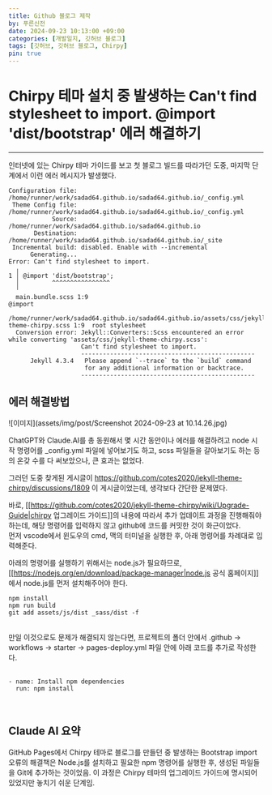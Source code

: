 ```yaml
---
title: Github 블로그 제작
by: 푸른신전
date: 2024-09-23 10:13:00 +09:00
categories: [개발일지, 깃허브 블로그]
tags: [깃허브, 깃허브 블로그, Chirpy]
pin: true
---
```


# Chirpy 테마 설치 중 발생하는 Can't find stylesheet to import. @import 'dist/bootstrap' 에러 해결하기

---

인터넷에 있는 Chirpy 테마 가이드를 보고 첫 블로그 빌드를 따라가던 도중, 마지막 단계에서 이런 에러 메시지가 발생했다.

```SSH
Configuration file: /home/runner/work/sadad64.github.io/sadad64.github.io/_config.yml
 Theme Config file: /home/runner/work/sadad64.github.io/sadad64.github.io/_config.yml
            Source: /home/runner/work/sadad64.github.io/sadad64.github.io
       Destination: /home/runner/work/sadad64.github.io/sadad64.github.io/_site
 Incremental build: disabled. Enable with --incremental
      Generating... 
Error: Can't find stylesheet to import.
  ╷
1 │ @import 'dist/bootstrap';
  │         ^^^^^^^^^^^^^^^^
  ╵
  main.bundle.scss 1:9                                                                           @import
  /home/runner/work/sadad64.github.io/sadad64.github.io/assets/css/jekyll-theme-chirpy.scss 1:9  root stylesheet 
  Conversion error: Jekyll::Converters::Scss encountered an error while converting 'assets/css/jekyll-theme-chirpy.scss':
                    Can't find stylesheet to import.
                    ------------------------------------------------
      Jekyll 4.3.4   Please append `--trace` to the `build` command 
                     for any additional information or backtrace. 
                    ------------------------------------------------
```

## 에러 해결방법

![이미지](assets/img/post/Screenshot 2024-09-23 at 10.14.26.jpg)

ChatGPT와 Claude.AI를 총 동원해서 몇 시간 동안이나 에러를 해결하려고 node 시작 명령어를 _config.yml 파일에 넣어보기도 하고, scss 파일들을 갈아보기도 하는 등의 온갖 수를 다 써보았으나, 큰 효과는 없었다.

그러던 도중 찾게된 게시글이 https://github.com/cotes2020/jekyll-theme-chirpy/discussions/1809 이 게시글이었는데, 생각보다 간단한 문제였다.

바로, [[https://github.com/cotes2020/jekyll-theme-chirpy/wiki/Upgrade-Guide|chirpy 업그레이드 가이드]]의 내용에 따라서 추가 업데이트 과정을 진행해줘야 하는데, 해당 명령어를 입력하지 않고 github에 코드를 커밋한 것이 화근이었다.
<br>
먼저 vscode에서 윈도우의 cmd, 맥의 터미널을 실행한 후, 아래 명령어를 차례대로 입력해준다.

아래의 명령어를 실행하기 위해서는 node.js가 필요하므로, [[https://nodejs.org/en/download/package-manager|node.js 공식 홈페이지]]에서 node.js를 먼저 설치해주어야 한다.
<br>
```SSH
npm install
npm run build
git add assets/js/dist _sass/dist -f
```
<br>
만일 이것으로도 문제가 해결되지 않는다면, 프로젝트의 폴더 안에서 .github -> workflows -> starter -> pages-deploy.yml 파일 안에 아래 코드를 추가로 작성한다.
<br>
<br>

```SSH
- name: Install npm dependencies
  run: npm install
```

<br>

## Claude AI 요약
GitHub Pages에서 Chirpy 테마로 블로그를 만들던 중 발생하는 Bootstrap import 오류의 해결책은 Node.js를 설치하고 필요한 npm 명령어를 실행한 후, 생성된 파일들을 Git에 추가하는 것이었음. 이 과정은 Chirpy 테마의 업그레이드 가이드에 명시되어 있었지만 놓치기 쉬운 단계임.